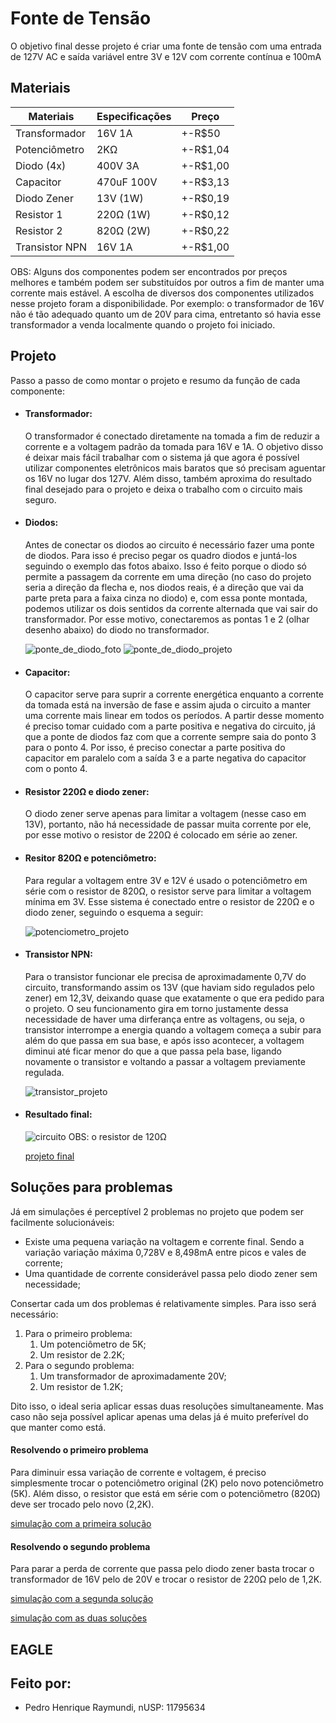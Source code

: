 # Fonte de Tensão
O objetivo final desse projeto é criar uma fonte de tensão com uma entrada de 127V AC 
e saída variável entre 3V e 12V com corrente contínua e 100mA

## Materiais
Materiais|Especificações|Preço
---------|--------------|-----
Transformador|16V 1A|+-R$50
Potenciômetro|2KΩ|+-R$1,04
Diodo (4x)|400V 3A|+-R$1,00
Capacitor|470uF 100V|+-R$3,13
Diodo Zener|13V (1W)|+-R$0,19
Resistor 1|220Ω (1W)|+-R$0,12
Resistor 2|820Ω (2W)|+-R$0,22
Transistor NPN|16V 1A|+-R$1,00

OBS: Alguns dos componentes podem ser encontrados por preços melhores e também podem ser substituídos por outros a fim de manter uma corrente mais estável. A escolha de diversos dos componentes utilizados nesse projeto foram a disponibilidade. Por exemplo: o transformador de 16V não é tão adequado quanto um de 20V para cima, entretanto só havia esse transformador a venda localmente quando o projeto foi iniciado.

## Projeto
Passo a passo de como montar o projeto e resumo da função de cada componente:
* #### Transformador:
    O transformador é conectado diretamente na tomada a fim de reduzir a corrente e a voltagem padrão da tomada para 16V e 1A. O objetivo disso é deixar mais fácil trabalhar com o sistema já que agora é possível utilizar componentes eletrônicos mais baratos que só precisam aguentar os 16V no lugar dos 127V. Além disso, também aproxima do resultado final desejado para o projeto e deixa o trabalho com o circuito mais seguro.
* #### Diodos:
    Antes de conectar os diodos ao circuito é necessário fazer uma ponte de diodos. Para isso é preciso pegar os quadro diodos e juntá-los seguindo o exemplo das fotos abaixo. Isso é feito porque o diodo só permite a passagem da corrente em uma direção (no caso do projeto seria a direção da flecha e, nos diodos reais, é a direção que vai da parte preta para a faixa cinza no diodo) e, com essa ponte montada, podemos utilizar os dois sentidos da corrente alternada que vai sair do transformador. Por esse motivo, conectaremos as pontas 1 e 2 (olhar desenho abaixo) do diodo no transformador.

    ![ponte_de_diodo_foto](/Imagens/diodos_foto.png)   ![ponte_de_diodo_projeto](/Imagens/diodos.png)
* #### Capacitor:
    O capacitor serve para suprir a corrente energética enquanto a corrente da tomada está na inversão de fase e assim ajuda o circuito a manter uma corrente mais linear em todos os períodos. A partir desse momento é preciso tomar cuidado com a parte positiva e negativa do circuito, já que a ponte de diodos faz com que a corrente sempre saia do ponto 3 para o ponto 4. Por isso, é preciso conectar a parte positiva do capacitor em paralelo com a saída 3 e a parte negativa do capacitor com o ponto 4.
* #### Resistor 220Ω e diodo zener:
    O diodo zener serve apenas para limitar a voltagem (nesse caso em 13V), portanto, não há necessidade de passar muita corrente por ele, por esse motivo o resistor de 220Ω é colocado em série ao zener.
* #### Resitor 820Ω e potenciômetro:
    Para regular a voltagem entre 3V e 12V é usado o potenciômetro em série com o resistor de 820Ω, o resistor serve para limitar a voltagem mínima em 3V. Esse sistema é conectado entre o resistor de 220Ω e o diodo zener, seguindo o esquema a seguir:

    ![potenciometro_projeto](/Imagens/potenciometro.png)
* #### Transistor NPN:
    Para o transistor funcionar ele precisa de aproximadamente 0,7V do circuito, transformando assim os 13V (que haviam sido regulados pelo zener) em 12,3V, deixando quase que exatamente o que era pedido para o projeto. O seu funcionamento gira em torno justamente dessa necessidade de haver uma dirferança entre as voltagens, ou seja, o transistor interrompe a energia quando a voltagem começa a subir para além do que passa em sua base, e após isso acontecer, a voltagem diminui até ficar menor do que a que passa pela base, ligando novamente o transistor e voltando a passar a voltagem previamente regulada.

    ![transistor_projeto](/Imagens/transistor.png)

* #### Resultado final:
    ![circuito](/Imagens/Circuito.png)
    OBS: o resistor de 120Ω 
    
    [projeto final](http://tinyurl.com/yah34b3g)

## Soluções para problemas
Já em simulações é perceptível 2 problemas no projeto que podem ser facilmente solucionáveis:
* Existe uma pequena variação na voltagem e corrente final. Sendo a variação variação máxima 0,728V e 8,498mA entre picos e vales de corrente;
* Uma quantidade de corrente considerável passa pelo diodo zener sem necessidade;

Consertar cada um dos problemas é relativamente simples. Para isso será necessário:
1. Para o primeiro problema:
    1. Um potenciômetro de 5K;
    2. Um resistor de 2.2K;
2. Para o segundo problema:
    1. Um transformador de aproximadamente 20V;
    2. Um resistor de 1.2K;

Dito isso, o ideal seria aplicar essas duas resoluções simultaneamente. Mas caso não seja possível aplicar apenas uma delas já é muito preferível do que manter como está.

#### Resolvendo o primeiro problema
Para diminuir essa variação de corrente e voltagem, é preciso simplesmente trocar o potenciômetro original (2K) pelo novo potenciômetro (5K). Além disso, o resistor que está em série com o potenciômetro (820Ω) deve ser trocado pelo novo (2,2K).

[simulação com a primeira solução](http://tinyurl.com/ycsxajha)

#### Resolvendo o segundo problema
Para parar a perda de corrente que passa pelo diodo zener basta trocar o transformador de 16V pelo de 20V e trocar o resistor de 220Ω pelo de 1,2K.

[simulação com a segunda solução](http://tinyurl.com/ycv6hq6u)

[simulação com as duas soluções](http://tinyurl.com/ybmaza7z)

## EAGLE

## Feito por:
* Pedro Henrique Raymundi, nUSP: 11795634
